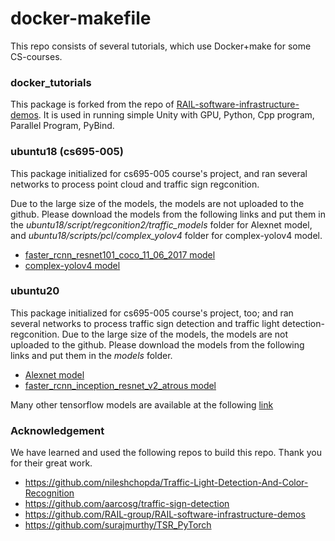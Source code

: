 # docker-makefile
This repo consists of several tutorials, which use Docker+make for some CS-courses.

### docker_tutorials
This package is forked from the repo of [RAIL-software-infrastructure-demos](https://github.com/RAIL-group/RAIL-software-infrastructure-demos). It is used in running simple Unity with GPU, Python, Cpp program, Parallel Program, PyBind.


### ubuntu18 (cs695-005)
This package initialized for cs695-005 course's project, and ran several networks to process point cloud and traffic sign regconition.

Due to the large size of the models, the models are not uploaded to the github. Please download the models from the following links and put them in the *ubuntu18/script/regconition2/traffic_models* folder for Alexnet model, and *ubuntu18/scripts/pcl/complex_yolov4* folder for complex-yolov4 model.
- [faster_rcnn_resnet101_coco_11_06_2017 model](http://download.tensorflow.org/models/object_detection/faster_rcnn_resnet101_coco_11_06_2017.tar.gz)
- [complex-yolov4 model](https://drive.google.com/drive/folders/1RHD9PBvk-9SjbKwoi_Q1kl9-UGFo2Pth)

### ubuntu20
This package initialized for cs695-005 course's project, too; and ran several networks to process traffic sign detection and traffic light detection-regconition. Due to the large size of the models, the models are not uploaded to the github. Please download the models from the following links and put them in the *models* folder.
- [Alexnet model](https://github.com/surajmurthy/TSR_PyTorch/blob/main/Model/pytorch_classification_alexnetTS.pth)
- [faster_rcnn_inception_resnet_v2_atrous model](https://drive.google.com/open?id=12vLvA9wyJ9lRuDl9H9Tls0z5jsX0I0Da) 

Many other tensorflow models are available at the following [link](https://github.com/tensorflow/models/blob/master/research/object_detection/g3doc/tf1_detection_zoo.md )

### Acknowledgement
We have learned and used the following repos to build this repo. Thank you for their great work.
- https://github.com/nileshchopda/Traffic-Light-Detection-And-Color-Recognition
- https://github.com/aarcosg/traffic-sign-detection
- https://github.com/RAIL-group/RAIL-software-infrastructure-demos
- https://github.com/surajmurthy/TSR_PyTorch

